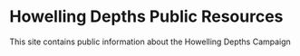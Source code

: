 # Howelling Depths Public Resources

This site contains public information about the Howelling Depths Campaign

